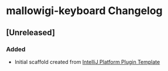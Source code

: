 <!-- Keep a Changelog guide -> https://keepachangelog.com -->

# mallowigi-keyboard Changelog

## [Unreleased]
### Added
- Initial scaffold created from [IntelliJ Platform Plugin Template](https://github.com/JetBrains/intellij-platform-plugin-template)
